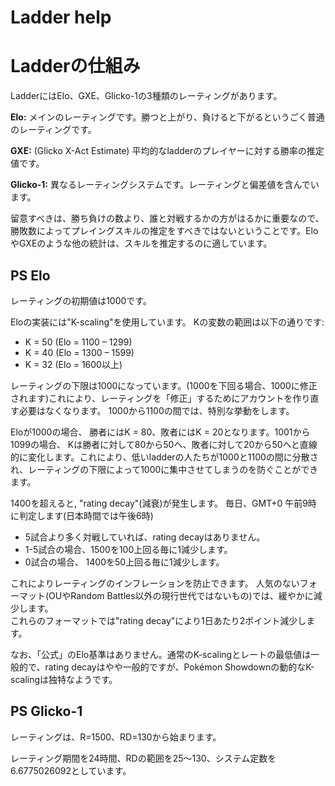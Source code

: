 # Ladder help
# Ladderの仕組み
LadderにはElo、GXE、Glicko-1の3種類のレーティングがあります。

**Elo:** メインのレーティングです。勝つと上がり、負けると下がるというごく普通のレーティングです。

**GXE:** (Glicko X-Act Estimate) 平均的なladderのプレイヤーに対する勝率の推定値です。

**Glicko-1:** 異なるレーティングシステムです。レーティングと偏差値を含んでいます。

留意すべきは、勝ち負けの数より、誰と対戦するかの方がはるかに重要なので、勝敗数によってプレイングスキルの推定をすべきではないということです。EloやGXEのような他の統計は、スキルを推定するのに適しています。

## PS Elo

レーティングの初期値は1000です。

Eloの実装には"K-scaling"を使用しています。 Kの変数の範囲は以下の通りです:

* K = 50 (Elo = 1100 – 1299)
* K = 40 (Elo = 1300 – 1599)
* K = 32 (Elo = 1600以上)

レーティングの下限は1000になっています。(1000を下回る場合、1000に修正されます)これにより、レーティングを「修正」するためにアカウントを作り直す必要はなくなります。
1000から1100の間では、特別な挙動をします。

Eloが1000の場合、 勝者にはK = 80、敗者にはK = 20となります。1001から1099の場合、 Kは勝者に対して80から50へ、敗者に対して20から50へと直線的に変化します。これにより、低いladderの人たちが1000と1100の間に分散され、レーティングの下限によって1000に集中させてしまうのを防ぐことができます。

1400を超えると, "rating decay"(減衰)が発生します。 毎日、GMT+0 午前9時 に判定します(日本時間では午後6時)

* 5試合より多く対戦していれば、rating decayはありません。
* 1-5試合の場合、1500を100上回る毎に1減少します。
* 0試合の場合、 1400を50上回る毎に1減少します。

これによりレーティングのインフレーションを防止できます。 人気のないフォーマット(OUやRandom Battles以外の現行世代ではないもの)では、緩やかに減少します。</br>これらのフォーマットでは"rating decay"により1日あたり2ポイント減少します。

なお、「公式」のElo基準はありません。通常のK-scalingとレートの最低値は一般的で、rating decayはやや一般的ですが、Pokémon Showdownの動的なK-scalingは独特なようです。

## PS Glicko-1

レーティングは、R=1500、RD=130から始まります。

レーティング期間を24時間、RDの範囲を25～130、システム定数を6.6775026092としています。
